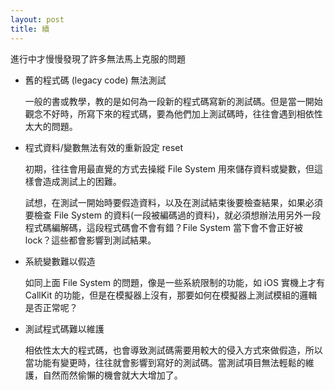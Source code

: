 ```yaml
---
layout: post
title: 續
---
```


進行中才慢慢發現了許多無法馬上克服的問題

- 舊的程式碼 (legacy code) 無法測試

  一般的書或教學，教的是如何為一段新的程式碼寫新的測試碼。但是當一開始觀念不好時，所寫下來的程式碼，要為他們加上測試碼時，往往會遇到相依性太大的問題。

- 程式資料/變數無法有效的重新設定 reset

  初期，往往會用最直覺的方式去操縱 File System 用來儲存資料或變數，但這樣會造成測試上的困難。

  試想，在測試一開始時要假造資料，以及在測試結束後要檢查結果，如果必須要檢查 File System 的資料(一段被編碼過的資料)，就必須想辦法用另外一段程式碼編解碼，這段程式碼會不會有錯？File System 當下會不會正好被 lock？這些都會影響到測試結果。

- 系統變數難以假造

  如同上面 File System 的問題，像是一些系統限制的功能，如 iOS 實機上才有 CallKit 的功能，但是在模擬器上沒有，那要如何在模擬器上測試模組的邏輯是否正常呢？

- 測試程式碼難以維護

  相依性太大的程式碼，也會導致測試碼需要用較大的侵入方式來做假造，所以當功能有變更時，往往就會影響到寫好的測試碼。當測試項目無法輕鬆的維護，自然而然偷懶的機會就大大增加了。

